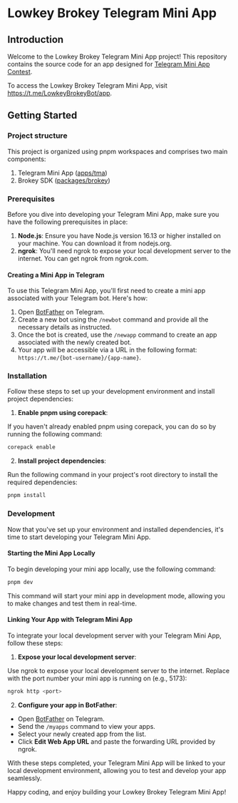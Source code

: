 # Lowkey Brokey Telegram Mini App

## Introduction

Welcome to the Lowkey Brokey Telegram Mini App project! This repository contains the source code for an app designed for [Telegram Mini App Contest](https://t.me/contest/327).

To access the Lowkey Brokey Telegram Mini App, visit https://t.me/LowkeyBrokeyBot/app.

## Getting Started

### Project structure

This project is organized using pnpm workspaces and comprises two main components:

1. Telegram Mini App ([apps/tma](/apps/tma/))
2. Brokey SDK ([packages/brokey](/packages/brokey/))

### Prerequisites

Before you dive into developing your Telegram Mini App, make sure you have the following prerequisites in place:

1. **Node.js**: Ensure you have Node.js version 16.13 or higher installed on your machine. You can download it from nodejs.org.
2. **ngrok**: You'll need ngrok to expose your local development server to the internet. You can get ngrok from ngrok.com.

#### Creating a Mini App in Telegram

To use this Telegram Mini App, you'll first need to create a mini app associated with your Telegram bot. Here's how:

1. Open [BotFather](https://t.me/BotFather) on Telegram.
2. Create a new bot using the `/newbot` command and provide all the necessary details as instructed.
3. Once the bot is created, use the `/newapp` command to create an app associated with the newly created bot.
4. Your app will be accessible via a URL in the following format: `https://t.me/{bot-username}/{app-name}`.

### Installation

Follow these steps to set up your development environment and install project dependencies:

1. **Enable pnpm using corepack**:

If you haven't already enabled pnpm using corepack, you can do so by running the following command:

```bash
corepack enable
```

2. **Install project dependencies**:

Run the following command in your project's root directory to install the required dependencies:

```bash
pnpm install
```

### Development

Now that you've set up your environment and installed dependencies, it's time to start developing your Telegram Mini App.

#### Starting the Mini App Locally

To begin developing your mini app locally, use the following command:

```bash
pnpm dev
```

This command will start your mini app in development mode, allowing you to make changes and test them in real-time.

#### Linking Your App with Telegram Mini App

To integrate your local development server with your Telegram Mini App, follow these steps:

1. **Expose your local development server**:

Use ngrok to expose your local development server to the internet. Replace <port> with the port number your mini app is running on (e.g., 5173):

```bash
ngrok http <port>
```

2. **Configure your app in BotFather**:

- Open [BotFather](https://t.me/BotFather) on Telegram.
- Send the `/myapps` command to view your apps.
- Select your newly created app from the list.
- Click **Edit Web App URL** and paste the forwarding URL provided by ngrok.

With these steps completed, your Telegram Mini App will be linked to your local development environment, allowing you to test and develop your app seamlessly.

Happy coding, and enjoy building your Lowkey Brokey Telegram Mini App!

